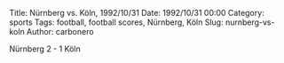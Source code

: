 Title: Nürnberg vs. Köln, 1992/10/31
Date: 1992/10/31 00:00
Category: sports
Tags: football, football scores, Nürnberg, Köln
Slug: nurnberg-vs-koln
Author: carbonero


Nürnberg 2 - 1 Köln
